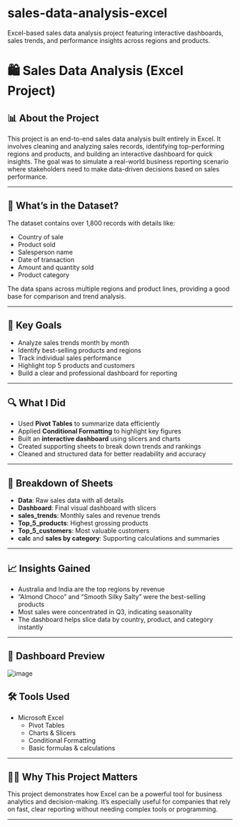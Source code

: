 # sales-data-analysis-excel
Excel-based sales data analysis project featuring interactive dashboards, sales trends, and performance insights across regions and products.


# 🛍️ Sales Data Analysis (Excel Project)

## 📊 About the Project

This project is an end-to-end sales data analysis built entirely in Excel. It involves cleaning and analyzing sales records, identifying top-performing regions and products, and building an interactive dashboard for quick insights. The goal was to simulate a real-world business reporting scenario where stakeholders need to make data-driven decisions based on sales performance.

---

## 📁 What’s in the Dataset?

The dataset contains over 1,800 records with details like:
- Country of sale
- Product sold
- Salesperson name
- Date of transaction
- Amount and quantity sold
- Product category

The data spans across multiple regions and product lines, providing a good base for comparison and trend analysis.

---

## 🎯 Key Goals

- Analyze sales trends month by month
- Identify best-selling products and regions
- Track individual sales performance
- Highlight top 5 products and customers
- Build a clear and professional dashboard for reporting

---

## 🔍 What I Did

- Used **Pivot Tables** to summarize data efficiently  
- Applied **Conditional Formatting** to highlight key figures  
- Built an **interactive dashboard** using slicers and charts  
- Created supporting sheets to break down trends and rankings  
- Cleaned and structured data for better readability and accuracy  

---

## 📌 Breakdown of Sheets

- **Data**: Raw sales data with all details  
- **Dashboard**: Final visual dashboard with slicers  
- **sales_trends**: Monthly sales and revenue trends  
- **Top_5_products**: Highest grossing products  
- **Top_5_customers**: Most valuable customers  
- **calc** and **sales by category**: Supporting calculations and summaries  

---

## 📈 Insights Gained

- Australia and India are the top regions by revenue  
- “Almond Choco” and “Smooth Silky Salty” were the best-selling products  
- Most sales were concentrated in Q3, indicating seasonality  
- The dashboard helps slice data by country, product, and category instantly  

---
## 📸 Dashboard Preview
![image](https://github.com/user-attachments/assets/010edcf1-ebad-4e04-934c-6719c4729674)

## 🛠️ Tools Used

- Microsoft Excel  
  - Pivot Tables  
  - Charts & Slicers  
  - Conditional Formatting  
  - Basic formulas & calculations  

---

## 🧑‍💼 Why This Project Matters

This project demonstrates how Excel can be a powerful tool for business analytics and decision-making. It’s especially useful for companies that rely on fast, clear reporting without needing complex tools or programming.

---


